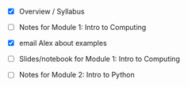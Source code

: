 - [x] Overview / Syllabus
- [ ] Notes for Module 1: Intro to Computing
- [x] email Alex about examples
- [ ] Slides/notebook for Module 1: Intro to Computing
- [ ] Notes for Module 2: Intro to Python

